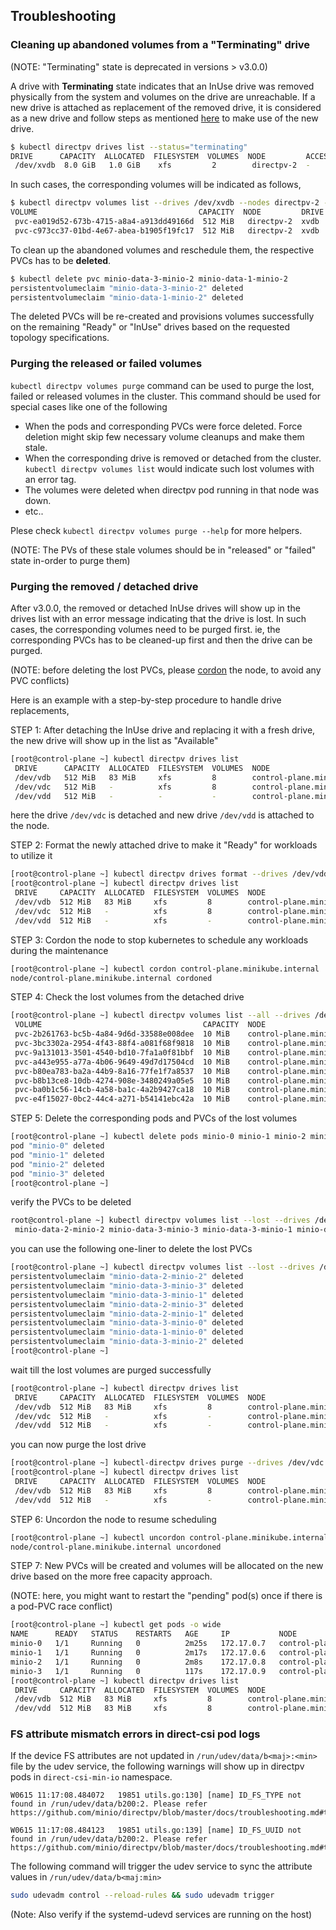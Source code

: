 
Troubleshooting
-------------

### Cleaning up abandoned volumes from a "Terminating" drive

(NOTE: "Terminating" state is deprecated in versions > v3.0.0)

A drive with **Terminating** state indicates that an InUse drive was removed physically from the system and volumes on the drive are unreachable. If a new drive is attached as replacement of the removed drive, it is considered as a new drive and follow steps as mentioned [here](https://github.com/minio/directpv/blob/master/docs/cli.md#format-and-add-drives-to-directpv) to make use of the new drive.

```sh
$ kubectl directpv drives list --status="terminating"
DRIVE      CAPACITY  ALLOCATED  FILESYSTEM  VOLUMES  NODE         ACCESS-TIER  STATUS        
 /dev/xvdb  8.0 GiB   1.0 GiB    xfs         2        directpv-2  -            Terminating
```

In such cases, the corresponding volumes will be indicated as follows,

```sh
$ kubectl directpv volumes list --drives /dev/xvdb --nodes directpv-2 --all
VOLUME                                    CAPACITY  NODE         DRIVE  PODNAME  PODNAMESPACE                                                                                           
 pvc-ea019d52-673b-4715-a8a4-a913dd49166d  512 MiB   directpv-2  xvdb   minio-2  default       *[DRIVE LOST] Please refer https://github.com/minio/directpv/blob/master/docs/troubleshooting.md
 pvc-c973cc37-01bd-4e67-abea-b1905f19fc17  512 MiB   directpv-2  xvdb   minio-2  default       *[DRIVE LOST] Please refer https://github.com/minio/directpv/blob/master/docs/troubleshooting.md
```

To clean up the abandoned volumes and reschedule them, the respective PVCs has to be **deleted**.

```sh
$ kubectl delete pvc minio-data-3-minio-2 minio-data-1-minio-2
persistentvolumeclaim "minio-data-3-minio-2" deleted
persistentvolumeclaim "minio-data-1-minio-2" deleted  
```

The deleted PVCs will be re-created and provisions volumes successfully on the remaining "Ready" or "InUse" drives based on the requested topology specifications.

### Purging the released or failed volumes

`kubectl directpv volumes purge` command can be used to purge the lost, failed or released volumes in the cluster. This command should be used for special cases like one of the following

- When the pods and corresponding PVCs were force deleted. Force deletion might skip few necessary volume cleanups and make them stale.
- When the corresponding drive is removed or detached from the cluster. `kubectl directpv volumes list` would indicate such lost volumes with an error tag.
- The volumes were deleted when directpv pod running in that node was down.
- etc..

Plese check `kubectl directpv volumes purge --help` for more helpers.

(NOTE: The PVs of these stale volumes should be in "released" or "failed" state in-order to purge them)

### Purging the removed / detached drive

After v3.0.0, the removed or detached InUse drives will show up in the drives list with an error message indicating that the drive is lost. In such cases, the corresponding volumes need to be purged first. ie, the corresponding PVCs has to be cleaned-up first and then the drive can be purged.

(NOTE: before deleting the lost PVCs, please [cordon](https://kubernetes.io/docs/concepts/architecture/nodes/) the node, to avoid any PVC conflicts)

Here is an example with a step-by-step procedure to handle drive replacements,

STEP 1: After detaching the InUse drive and replacing it with a fresh drive, the new drive will show up in the list as "Available"

```sh
[root@control-plane ~] kubectl directpv drives list
 DRIVE      CAPACITY  ALLOCATED  FILESYSTEM  VOLUMES  NODE                             ACCESS-TIER  STATUS
 /dev/vdb   512 MiB   83 MiB     xfs         8        control-plane.minikube.internal  -            InUse
 /dev/vdc   512 MiB   -          xfs         8        control-plane.minikube.internal  -            InUse*       drive is lost or corrupted
 /dev/vdd   512 MiB   -          -           -        control-plane.minikube.internal  -            Available
```

here the drive `/dev/vdc` is detached and new drive `/dev/vdd` is attached to the node.

STEP 2: Format the newly attached drive to make it "Ready" for workloads to utilize it

```sh
[root@control-plane ~] kubectl directpv drives format --drives /dev/vdd --nodes control-plane.minikube.internal
[root@control-plane ~] kubectl directpv drives list
 DRIVE     CAPACITY  ALLOCATED  FILESYSTEM  VOLUMES  NODE                             ACCESS-TIER  STATUS
 /dev/vdb  512 MiB   83 MiB     xfs         8        control-plane.minikube.internal  -            InUse
 /dev/vdc  512 MiB   -          xfs         8        control-plane.minikube.internal  -            InUse*  drive is lost or corrupted
 /dev/vdd  512 MiB   -          xfs         -        control-plane.minikube.internal  -            Ready
```

STEP 3: Cordon the node to stop kubernetes to schedule any workloads during the maintenance

```sh
[root@control-plane ~] kubectl cordon control-plane.minikube.internal
node/control-plane.minikube.internal cordoned
```

STEP 4: Check the lost volumes from the detached drive

```sh
[root@control-plane ~] kubectl directpv volumes list --all --drives /dev/vdc --nodes control-plane.minikube.internal --pvc
 VOLUME                                    CAPACITY  NODE                             DRIVE  PODNAME  PODNAMESPACE               PVC
 pvc-2b261763-bc5b-4a84-9d6d-33588e008dee  10 MiB    control-plane.minikube.internal  vdc    minio-2  default       *Drive Lost  minio-data-2-minio-2
 pvc-3bc3302a-2954-4f43-88f4-a081f68f9818  10 MiB    control-plane.minikube.internal  vdc    minio-3  default       *Drive Lost  minio-data-3-minio-3
 pvc-9a131013-3501-4540-bd10-7fa1a0f81bbf  10 MiB    control-plane.minikube.internal  vdc    minio-1  default       *Drive Lost  minio-data-3-minio-1
 pvc-a443e955-a77a-4b06-9649-49d7d17504cd  10 MiB    control-plane.minikube.internal  vdc    minio-3  default       *Drive Lost  minio-data-2-minio-3
 pvc-b80ea783-ba2a-44b9-8a16-77fe1f7a8537  10 MiB    control-plane.minikube.internal  vdc    minio-1  default       *Drive Lost  minio-data-2-minio-1
 pvc-b8b13ce8-10db-4274-908e-3480249a05e5  10 MiB    control-plane.minikube.internal  vdc    minio-0  default       *Drive Lost  minio-data-3-minio-0
 pvc-ba0b1c56-14cb-4a58-ba1c-4a2b9427ca18  10 MiB    control-plane.minikube.internal  vdc    minio-0  default       *Drive Lost  minio-data-1-minio-0
 pvc-e4f15027-0bc2-44c4-a271-b54141ebc42a  10 MiB    control-plane.minikube.internal  vdc    minio-2  default       *Drive Lost  minio-data-3-minio-2
```

STEP 5: Delete the corresponding pods and PVCs of the lost volumes

```sh
[root@control-plane ~] kubectl delete pods minio-0 minio-1 minio-2 minio-3 -n default
pod "minio-0" deleted
pod "minio-1" deleted
pod "minio-2" deleted
pod "minio-3" deleted
[root@control-plane ~]
```

verify the PVCs to be deleted

```sh
root@control-plane ~] kubectl directpv volumes list --lost --drives /dev/vdc --nodes control-plane.minikube.internal --pvc | awk '{print $10}' | paste -s -d " " -
 minio-data-2-minio-2 minio-data-3-minio-3 minio-data-3-minio-1 minio-data-2-minio-3 minio-data-2-minio-1 minio-data-3-minio-0 minio-data-1-minio-0 minio-data-3-minio-2
```

you can use the following one-liner to delete the lost PVCs

```sh
[root@control-plane ~] kubectl directpv volumes list --lost --drives /dev/vdc --nodes control-plane.minikube.internal --pvc | awk '{print $10}' | paste -s -d " " - | xargs kubectl delete pvc
persistentvolumeclaim "minio-data-2-minio-2" deleted
persistentvolumeclaim "minio-data-3-minio-3" deleted
persistentvolumeclaim "minio-data-3-minio-1" deleted
persistentvolumeclaim "minio-data-2-minio-3" deleted
persistentvolumeclaim "minio-data-2-minio-1" deleted
persistentvolumeclaim "minio-data-3-minio-0" deleted
persistentvolumeclaim "minio-data-1-minio-0" deleted
persistentvolumeclaim "minio-data-3-minio-2" deleted
[root@control-plane ~]
```

wait till the lost volumes are purged successfully

```sh
[root@control-plane ~] kubectl directpv drives list
 DRIVE     CAPACITY  ALLOCATED  FILESYSTEM  VOLUMES  NODE                             ACCESS-TIER  STATUS
 /dev/vdb  512 MiB   83 MiB     xfs         8        control-plane.minikube.internal  -            InUse
 /dev/vdc  512 MiB   -          xfs         -        control-plane.minikube.internal  -            Ready*  drive is lost or corrupted
 /dev/vdd  512 MiB   -          xfs         -        control-plane.minikube.internal  -            Ready
```

you can now purge the lost drive

```sh
[root@control-plane ~] kubectl-directpv drives purge --drives /dev/vdc --nodes control-plane.minikube.internal
[root@control-plane ~] kubectl directpv drives list
 DRIVE     CAPACITY  ALLOCATED  FILESYSTEM  VOLUMES  NODE                             ACCESS-TIER  STATUS
 /dev/vdb  512 MiB   83 MiB     xfs         8        control-plane.minikube.internal  -            InUse
 /dev/vdd  512 MiB   -          xfs         -        control-plane.minikube.internal  -            Ready
```

STEP 6: Uncordon the node to resume scheduling

```sh
[root@control-plane ~] kubectl uncordon control-plane.minikube.internal
node/control-plane.minikube.internal uncordoned
```

STEP 7: New PVCs will be created and volumes will be allocated on the new drive based on the more free capacity approach.

(NOTE: here, you might want to restart the "pending" pod(s) once if there is a pod-PVC race conflict)

```sh
[root@control-plane ~] kubectl get pods -o wide
NAME      READY   STATUS    RESTARTS   AGE     IP           NODE                              NOMINATED NODE   READINESS GATES
minio-0   1/1     Running   0          2m25s   172.17.0.7   control-plane.minikube.internal   <none>           <none>
minio-1   1/1     Running   0          2m17s   172.17.0.6   control-plane.minikube.internal   <none>           <none>
minio-2   1/1     Running   0          2m8s    172.17.0.8   control-plane.minikube.internal   <none>           <none>
minio-3   1/1     Running   0          117s    172.17.0.9   control-plane.minikube.internal   <none>           <none>
[root@control-plane ~] kubectl directpv drives list
 DRIVE     CAPACITY  ALLOCATED  FILESYSTEM  VOLUMES  NODE                             ACCESS-TIER  STATUS
 /dev/vdb  512 MiB   83 MiB     xfs         8        control-plane.minikube.internal  -            InUse
 /dev/vdd  512 MiB   83 MiB     xfs         8        control-plane.minikube.internal  -            InUse
```

### FS attribute mismatch errors in direct-csi pod logs

If the device FS attributes are not updated in `/run/udev/data/b<maj>:<min>` file by the udev service, the following warnings will show up in directpv pods in `direct-csi-min-io` namespace.

```log
W0615 11:17:08.484072   19851 utils.go:130] [name] ID_FS_TYPE not found in /run/udev/data/b200:2. Please refer https://github.com/minio/directpv/blob/master/docs/troubleshooting.md#troubleshooting
```

```log
W0615 11:17:08.484123   19851 utils.go:139] [name] ID_FS_UUID not found in /run/udev/data/b200:2. Please refer https://github.com/minio/directpv/blob/master/docs/troubleshooting.md#troubleshooting
```

The following command will trigger the udev service to sync the attribute values in `/run/udev/data/b<maj:min>`

```bash
sudo udevadm control --reload-rules && sudo udevadm trigger
```

(Note: Also verify if the systemd-udevd services are running on the host)
